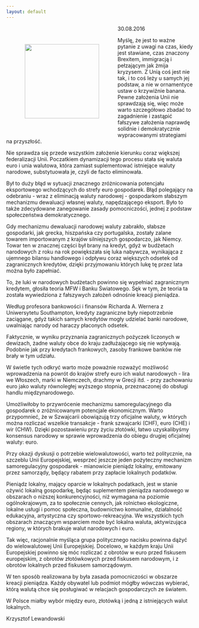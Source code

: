 ```yaml
---
layout: default
---
```

<img src="{{site.baseurl}}\articles\pictures\465.multic.jpg" align="left" hspace="50" vspace="50" width="200"><!--230-->
<p>30.08.2016</p>
<p>Myślę, że jest to ważne pytanie z uwagi na czas, kiedy jest stawiane, czas znaczony Brexitem, immigracją i pełzającym jak żmija kryzysem. Z Unią coś jest nie tak, i to coś leży u samych jej podstaw, a nie w ornamentyce ustaw o krzywiźnie banana. Pewne założenia Unii nie sprawdzają się, więc może warto szczegółowo zbadać to zagadnienie i zastąpić fałszywe założenia naprawdę solidnie i demokratycznie wypracowanymi strategiami na przyszłość.</p>
<p>Nie sprawdza się przede wszystkim założenie kierunku coraz większej federalizacji Unii. Poczatkiem dynamizacji tego procesu stała się waluta euro i unia walutowa, która zamiast suplementować istniejące waluty narodowe, substytuowała je, czyli de facto eliminowała. </p>
<p>Był to duży błąd w sytuacji znacznego zróżnicowania potencjału eksportowego wchodzących do strefy euro gospodarek. Błąd polegający na odebraniu - wraz z eliminacją waluty narodowej - gospodarkom słabszym mechanizmu dewaluacji własnej waluty, napędzającego eksport. Było to także zdecydowane zanegowanie zasady pomocniczości, jednej z podstaw społeczeństwa demokratycznego.</p>
<p>Gdy mechanizmu dewaluacji narodowej waluty zabrakło, słabsze gospodarki, jak grecka, hiszpańska czy portugalska, zostały zalane towarem importowanym z krajów silniejszych gospodarczo, jak Niemcy. Towar ten w znacznej części był brany na kredyt, gdyż w budżetach narodowych z roku na rok powiększała się luka nabywcza, wynikająca z ujemnego bilansu handlowego i odpływu coraz większych odsetek od zagranicznych kredytów, dzięki przyjmowaniu których lukę tę przez lata można było zapełniać.</p>
<p>To, że luki w narodowych budżetach powinno się wypełniać zagranicznym kredytem, głosiła teoria MFW i Banku Światowego. Sęk w tym, że teoria ta została wywiedziona z fałszywych założeń odnośnie kreacji pieniądza.</p>
<p>Według profesora bankowości i finansów Richarda A. Wernera z Uniwersytetu Southampton, kredyty zagraniczne były niepotrzebnie zaciągane, gdyż takich samych kredytów mogły udzielać banki narodowe, uwalniając narody od haraczy płaconych odsetek.</p>
<p>Faktycznie, w wyniku przyznania zagranicznych pożyczek liczonych w dewizach, żadne waluty obce do kraju zadłużającego się nie wpływają. Podobnie jak przy kredytach frankowych, zasoby frankowe banków nie brały w tym udziału.</p>
<p>W świetle tych odkryć warto może poważnie rozważyć możliwość wprowadzenia na powrót do krajów strefy euro ich walut narodowych - lira we Włoszech, marki w Niemczech, drachmy w Grecji itd. - przy zachowaniu euro jako waluty równoległej wyższego stopnia, przeznaczonej do obsługi handlu międzynarodowego.</p>
<p>Umożliwiłoby to przywrócenie mechanizmu samoregulacyjnego dla gospodarek o zróżnicowanym potencjale ekonomicznym. Warto przypomnieć, że w Szwajcarii obowiązują trzy oficjalne waluty, w których można rozliczać wszelkie transakcje - frank szwajcarki (CHF), euro (CHE) i wir (CHW). Dzięki pozostawieniu przy życiu złotówki, łatwo uzyskalibyśmy konsensus narodowy w sprawie wprowadzenia do obiegu drugiej oficjalnej waluty: euro.</p>
<p>Przy okazji dyskusji o potrzebie wielowalutowości, warto też politycznie, na szczeblu Unii Europejskiej, wesprzeć jeszcze jeden pożyteczny mechanizm samoregulacyjny gospodarek - mianowicie pieniądz lokalny, emitowany przez samorządy, będący rabatem przy zapłacie lokalnych podatków.</p>
<p>Pieniądz lokalny, mający oparcie w lokalnych podatkach, jest w stanie ożywić lokalną gospodarkę, będąc suplementem pieniądza narodowego w obszarach o niższej konkurencyjności, niż wymagana na poziomie ogólnokrajowym, za to społecznie cennych, jak rolnictwo ekologiczne, lokalne usługi i pomoc społeczna, budownictwo komunalne, działalność edukacyjna, artystyczna czy sportowo-rekreacyjna. We wszystkich tych obszarach znaczącym wsparciem może być lokalna waluta, aktywizująca regiony, w których brakuje walut narodowych i euro.</p>
<p>Tak więc, racjonalnie myśląca grupa politycznego nacisku powinna dążyć do wielowalutowej Unii Europejskiej. Docelowo, w każdym kraju Unii Europejskiej powinno się móc rozliczać z obrotów w euro przed fiskusem europejskim, z obrotów złotówkowych przed fiskusem narodowym, i z obrotów lokalnych przed fiskusem samorządowym.</p>
<p>W ten sposób realizowana by była zasada pomocniczości w obszarze kreacji pieniądza. Każdy obywatel lub podmiot mógłby wówczas wybierać, którą walutą chce się posługiwać w relacjach gospodarczych ze światem.</p>
<p>W Polsce miałby wybór między euro, złotówką i jedną z istniejących walut lokalnych.</p>
<p>Krzysztof Lewandowski</p>